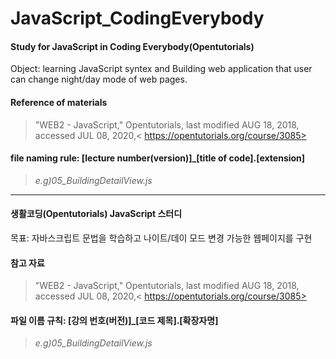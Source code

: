 # JavaScript_CodingEverybody
#### Study for JavaScript in Coding Everybody(Opentutorials)   
   
Object: learning JavaScript syntex and Building web application that user can change night/day mode of web pages.
   

#### Reference of materials
>"WEB2 - JavaScript," Opentutorials, last modified AUG 18, 2018, accessed JUL 08, 2020,< https://opentutorials.org/course/3085>
   
#### file naming rule: [lecture number(version)]_[title of code].[extension]
>_e.g)05_BuildingDetailView.js_
   
***
#### 생활코딩(Opentutorials) JavaScript 스터디
   
목표: 자바스크립트 문법을 학습하고 나이트/데이 모드 변경 가능한 웹페이지를 구현
   
   
#### 참고 자료
>"WEB2 - JavaScript," Opentutorials, last modified AUG 18, 2018, accessed JUL 08, 2020,< https://opentutorials.org/course/3085>
   
#### 파일 이름 규칙: [강의 번호(버전)]_[코드 제목].[확장자명]
>_e.g)05_BuildingDetailView.js_
   
   
